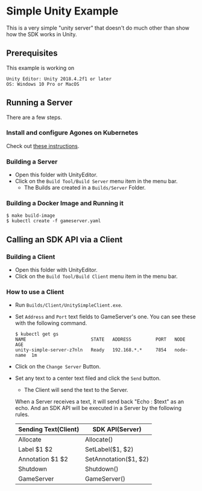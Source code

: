 # Simple Unity Example

This is a very simple "unity server" that doesn't do much other than show how the SDK works in Unity.

## Prerequisites
This example is working on
```
Unity Editor: Unity 2018.4.2f1 or later
OS: Windows 10 Pro or MacOS
```

## Running a Server
There are a few steps.

### Install and configure Agones on Kubernetes
Check out [these instructions](https://agones.dev/site/docs/installation/).

### Building a Server
* Open this folder with UnityEditor.
* Click on the `Build Tool/Build Server` menu item in the menu bar.
  * The Builds are created in a `Builds/Server` Folder.

### Building a Docker Image and Running it
```
$ make build-image
$ kubectl create -f gameserver.yaml
```

## Calling an SDK API via a Client

### Building a Client
* Open this folder with UnityEditor.
* Click on the `Build Tool/Build Client` menu item in the menu bar.

### How to use a Client
* Run `Builds/Client/UnitySimpleClient.exe`.
* Set `Address` and `Port` text fields to GameServer's one. You can see these with the following command.
    ```
    $ kubectl get gs 
    NAME                        STATE   ADDRESS         PORT   NODE       AGE
    unity-simple-server-z7nln   Ready   192.168.*.*     7854   node-name  1m
    ```
* Click on the `Change Server` Button.
* Set any text to a center text filed and click the `Send` button.
  * The Client will send the text to the Server.

  When a Server receives a text, it will send back "Echo : $text" as an echo.
  And an SDK API will be executed in a Server by the following rules.

    | Sending Text(Client) | SDK API(Server) |
    | ---- | ---- |
    | Allocate | Allocate() |
    | Label $1 $2 | SetLabel($1, $2) |
    | Annotation $1 $2 | SetAnnotation($1, $2) |
    | Shutdown | Shutdown() |
    | GameServer | GameServer() |
